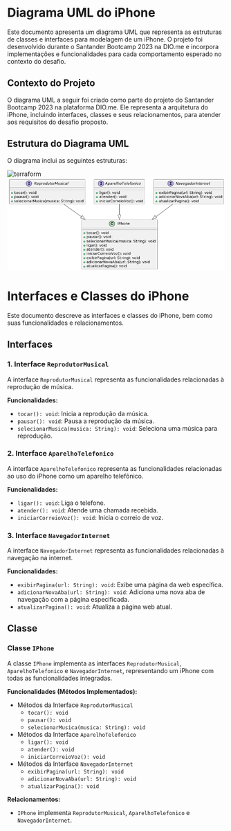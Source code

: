 # Diagrama UML do iPhone

Este documento apresenta um diagrama UML que representa as estruturas de classes e interfaces para modelagem de um iPhone. O projeto foi desenvolvido durante o Santander Bootcamp 2023 na DIO.me e incorpora implementações e funcionalidades para cada comportamento esperado no contexto do desafio.

## Contexto do Projeto

O diagrama UML a seguir foi criado como parte do projeto do Santander Bootcamp 2023 na plataforma DIO.me. Ele representa a arquitetura do iPhone, incluindo interfaces, classes e seus relacionamentos, para atender aos requisitos do desafio proposto.

## Estrutura do Diagrama UML

O diagrama inclui as seguintes estruturas: 

![terraform](https://img.shields.io/badge/-UML-white?style=for-the-badge&logo=UML&color=FABD14&logoColor=white)
![iPhone](iphone.png)

# Interfaces e Classes do iPhone

Este documento descreve as interfaces e classes do iPhone, bem como suas funcionalidades e relacionamentos.

## Interfaces

### 1. Interface `ReprodutorMusical`

A interface `ReprodutorMusical` representa as funcionalidades relacionadas à reprodução de música.

**Funcionalidades:**
- `tocar(): void`: Inicia a reprodução da música.
- `pausar(): void`: Pausa a reprodução da música.
- `selecionarMusica(musica: String): void`: Seleciona uma música para reprodução.

### 2. Interface `AparelhoTelefonico`

A interface `AparelhoTelefonico` representa as funcionalidades relacionadas ao uso do iPhone como um aparelho telefônico.

**Funcionalidades:**
- `ligar(): void`: Liga o telefone.
- `atender(): void`: Atende uma chamada recebida.
- `iniciarCorreioVoz(): void`: Inicia o correio de voz.

### 3. Interface `NavegadorInternet`

A interface `NavegadorInternet` representa as funcionalidades relacionadas à navegação na internet.

**Funcionalidades:**
- `exibirPagina(url: String): void`: Exibe uma página da web específica.
- `adicionarNovaAba(url: String): void`: Adiciona uma nova aba de navegação com a página especificada.
- `atualizarPagina(): void`: Atualiza a página web atual.

## Classe

### Classe `IPhone`

A classe `IPhone` implementa as interfaces `ReprodutorMusical`, `AparelhoTelefonico` e `NavegadorInternet`, representando um iPhone com todas as funcionalidades integradas.

**Funcionalidades (Métodos Implementados):**
- Métodos da Interface `ReprodutorMusical`
    - `tocar(): void`
    - `pausar(): void`
    - `selecionarMusica(musica: String): void`
- Métodos da Interface `AparelhoTelefonico`
    - `ligar(): void`
    - `atender(): void`
    - `iniciarCorreioVoz(): void`
- Métodos da Interface `NavegadorInternet`
    - `exibirPagina(url: String): void`
    - `adicionarNovaAba(url: String): void`
    - `atualizarPagina(): void`

**Relacionamentos:**
- `IPhone` implementa `ReprodutorMusical`, `AparelhoTelefonico` e `NavegadorInternet`.
